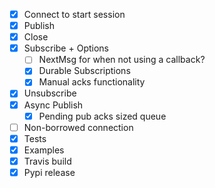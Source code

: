 
- [X] Connect to start session
- [X] Publish
- [X] Close
- [X] Subscribe + Options
  + [ ] NextMsg for when not using a callback?
  + [X] Durable Subscriptions
  + [X] Manual acks functionality
- [X] Unsubscribe
- [X] Async Publish
  + [X] Pending pub acks sized queue
- [ ] Non-borrowed connection
- [X] Tests
- [X] Examples
- [X] Travis build
- [X] Pypi release
